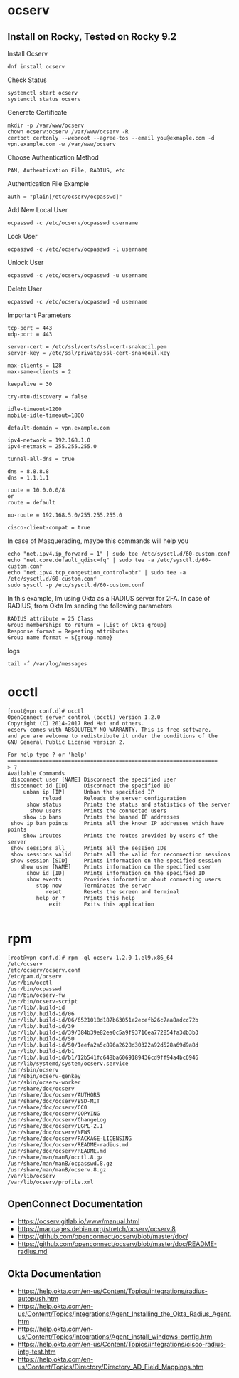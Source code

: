 # ocserv

## Install on Rocky, Tested on Rocky 9.2


Install Ocserv
```
dnf install ocserv
```

Check Status
```
systemctl start ocserv
systemctl status ocserv
```

Generate Certificate
```
mkdir -p /var/www/ocserv
chown ocserv:ocserv /var/www/ocserv -R
certbot certonly --webroot --agree-tos --email you@exmaple.com -d vpn.example.com -w /var/www/ocserv
```

Choose Authentication Method
```
PAM, Authentication File, RADIUS, etc
```
Authentication File Example
```
auth = "plain[/etc/ocserv/ocpasswd]"
```
Add New Local User
```
ocpasswd -c /etc/ocserv/ocpasswd username
```

Lock User
```
ocpasswd -c /etc/ocserv/ocpasswd -l username
```

Unlock User

```
ocpasswd -c /etc/ocserv/ocpasswd -u username
```

Delete User
```
ocpasswd -c /etc/ocserv/ocpasswd -d username
```

Important Parameters
```
tcp-port = 443
udp-port = 443

server-cert = /etc/ssl/certs/ssl-cert-snakeoil.pem
server-key = /etc/ssl/private/ssl-cert-snakeoil.key

max-clients = 128
max-same-clients = 2

keepalive = 30

try-mtu-discovery = false

idle-timeout=1200
mobile-idle-timeout=1800

default-domain = vpn.example.com

ipv4-network = 192.168.1.0
ipv4-netmask = 255.255.255.0

tunnel-all-dns = true

dns = 8.8.8.8
dns = 1.1.1.1

route = 10.0.0.0/8
or 
route = default

no-route = 192.168.5.0/255.255.255.0

cisco-client-compat = true
```

In case of Masquerading, maybe this commands will help you
```
echo "net.ipv4.ip_forward = 1" | sudo tee /etc/sysctl.d/60-custom.conf
echo "net.core.default_qdisc=fq" | sudo tee -a /etc/sysctl.d/60-custom.conf
echo "net.ipv4.tcp_congestion_control=bbr" | sudo tee -a /etc/sysctl.d/60-custom.conf
sudo sysctl -p /etc/sysctl.d/60-custom.conf
```


In this example, Im using Okta as a RADIUS server for 2FA.
In case of RADIUS, from Okta Im sending the following parameters
```
RADIUS attribute = 25 Class
Group memberships to return = [List of Okta group]
Response format = Repeating attributes
Group name format = ${group.name}
```

logs

```
tail -f /var/log/messages
```

# occtl
```
[root@vpn conf.d]# occtl
OpenConnect server control (occtl) version 1.2.0
Copyright (C) 2014-2017 Red Hat and others.
ocserv comes with ABSOLUTELY NO WARRANTY. This is free software,
and you are welcome to redistribute it under the conditions of the
GNU General Public License version 2.

For help type ? or 'help'
==================================================================
> ?
Available Commands
 disconnect user [NAME] Disconnect the specified user
 disconnect id [ID]     Disconnect the specified ID
     unban ip [IP]      Unban the specified IP
           reload       Reloads the server configuration
      show status       Prints the status and statistics of the server
       show users       Prints the connected users
     show ip bans       Prints the banned IP addresses
 show ip ban points     Prints all the known IP addresses which have points
     show iroutes       Prints the routes provided by users of the server
 show sessions all      Prints all the session IDs
 show sessions valid    Prints all the valid for reconnection sessions
 show session [SID]     Prints information on the specified session
    show user [NAME]    Prints information on the specified user
      show id [ID]      Prints information on the specified ID
      show events       Provides information about connecting users
         stop now       Terminates the server
            reset       Resets the screen and terminal
         help or ?      Prints this help
             exit       Exits this application


```

# rpm
```
[root@vpn conf.d]# rpm -ql ocserv-1.2.0-1.el9.x86_64
/etc/ocserv
/etc/ocserv/ocserv.conf
/etc/pam.d/ocserv
/usr/bin/occtl
/usr/bin/ocpasswd
/usr/bin/ocserv-fw
/usr/bin/ocserv-script
/usr/lib/.build-id
/usr/lib/.build-id/06
/usr/lib/.build-id/06/6521018d187b63051e2ecefb26c7aa8adcc72b
/usr/lib/.build-id/39
/usr/lib/.build-id/39/384b39e82ea0c5a9f93716ea772854fa3db3b3
/usr/lib/.build-id/50
/usr/lib/.build-id/50/1eefa2a5c896a2628d30322a92d528a69d9a8d
/usr/lib/.build-id/b1
/usr/lib/.build-id/b1/12b541fc648ba6069189436cd9ff94a4bc6946
/usr/lib/systemd/system/ocserv.service
/usr/sbin/ocserv
/usr/sbin/ocserv-genkey
/usr/sbin/ocserv-worker
/usr/share/doc/ocserv
/usr/share/doc/ocserv/AUTHORS
/usr/share/doc/ocserv/BSD-MIT
/usr/share/doc/ocserv/CC0
/usr/share/doc/ocserv/COPYING
/usr/share/doc/ocserv/ChangeLog
/usr/share/doc/ocserv/LGPL-2.1
/usr/share/doc/ocserv/NEWS
/usr/share/doc/ocserv/PACKAGE-LICENSING
/usr/share/doc/ocserv/README-radius.md
/usr/share/doc/ocserv/README.md
/usr/share/man/man8/occtl.8.gz
/usr/share/man/man8/ocpasswd.8.gz
/usr/share/man/man8/ocserv.8.gz
/var/lib/ocserv
/var/lib/ocserv/profile.xml

```


## OpenConnect Documentation
* https://ocserv.gitlab.io/www/manual.html
* https://manpages.debian.org/stretch/ocserv/ocserv.8
* https://github.com/openconnect/ocserv/blob/master/doc/
* https://github.com/openconnect/ocserv/blob/master/doc/README-radius.md


## Okta Documentation

* https://help.okta.com/en-us/Content/Topics/integrations/radius-autopush.htm
* https://help.okta.com/en-us/Content/Topics/integrations/Agent_Installing_the_Okta_Radius_Agent.htm
* https://help.okta.com/en-us/Content/Topics/integrations/Agent_install_windows-config.htm
* https://help.okta.com/en-us/Content/Topics/integrations/cisco-radius-intg-test.htm
* https://help.okta.com/en-us/Content/Topics/Directory/Directory_AD_Field_Mappings.htm

